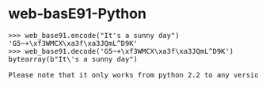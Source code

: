 # web-basE91-Python
<pre>
>>> web_base91.encode("It's a sunny day")
'G5~+\xf3WMCX\xa3f\xa3JQmL^D9K'
>>> web_base91.decode('G5~+\xf3WMCX\xa3f\xa3JQmL^D9K')
bytearray(b"It\'s a sunny day")

Please note that it only works from python 2.2 to any version older than 3.0 . Does not support any version newer than 3.0
</pre>
